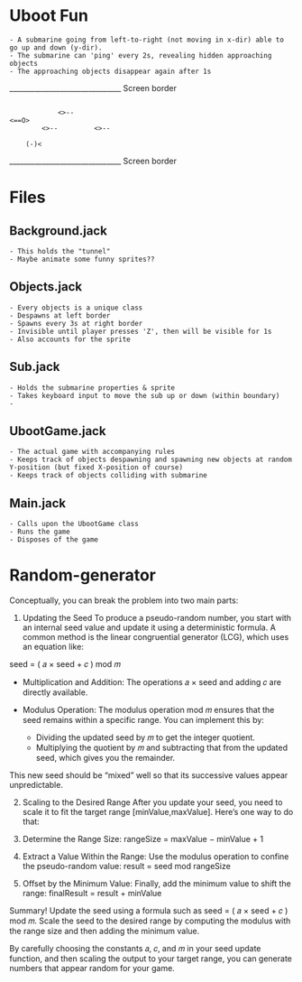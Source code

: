 
# Uboot Fun
    - A submarine going from left-to-right (not moving in x-dir) able to go up and down (y-dir). 
    - The submarine can 'ping' every 2s, revealing hidden approaching objects
    - The approaching objects disappear again after 1s



_______________________________ Screen border

~~~~~~~~~~~~~~~~~~~~~~~~~~~~~~~

            <>--
<==O>     
        <>--         <>--

~~~~~~~~~~~~~~~~~~~~~~~~~~~~~~~
        (-)<
_______________________________ Screen border


# Files
## Background.jack
    - This holds the "tunnel" 
    - Maybe animate some funny sprites??

## Objects.jack
    - Every objects is a unique class
    - Despawns at left border
    - Spawns every 3s at right border
    - Invisible until player presses 'Z', then will be visible for 1s
    - Also accounts for the sprite

## Sub.jack
    - Holds the submarine properties & sprite
    - Takes keyboard input to move the sub up or down (within boundary)
    - 

## UbootGame.jack
    - The actual game with accompanying rules
    - Keeps track of objects despawning and spawning new objects at random Y-position (but fixed X-position of course)
    - Keeps track of objects colliding with submarine

## Main.jack
    - Calls upon the UbootGame class
    - Runs the game
    - Disposes of the game




# Random-generator

Conceptually, you can break the problem into two main parts: 
1. Updating the Seed 
To produce a pseudo-random number, you start with an internal seed value and update it using a deterministic formula. A common method is the linear congruential generator (LCG), which uses an equation like: 

seed = ( 𝑎 × seed + 𝑐 ) mod 𝑚 

- Multiplication and Addition: The operations 𝑎 × seed and adding 𝑐 are directly available. 

- Modulus Operation: The modulus operation  mod 𝑚 ensures that the seed remains within a specific range. You can implement this by: 
    -  Dividing the updated seed by 𝑚 to get the integer quotient. 
    -  Multiplying the quotient by 𝑚 and subtracting that from the updated seed, which gives you the remainder. 

This new seed should be “mixed” well so that its successive values appear unpredictable. 

2. Scaling to the Desired Range 
After you update your seed, you need to scale it to fit the target range [minValue,maxValue]. Here’s one way to do that: 

1. Determine the Range Size: 
rangeSize = maxValue − minValue + 1 
2. Extract a Value Within the Range: 
Use the modulus operation to confine the pseudo-random value:
result = seed mod rangeSize 
3. Offset by the Minimum Value: 
Finally, add the minimum value to shift the range: finalResult = result + minValue 

Summary!
Update the seed using a formula such as seed = ( 𝑎 × seed + 𝑐 ) mod 𝑚. 
Scale the seed to the desired range by computing the modulus with the range size and then adding the minimum value.

By carefully choosing the constants 
𝑎, 𝑐, and 𝑚 in your seed update function, and then scaling the output to your target range, you can generate numbers that appear random for your game.